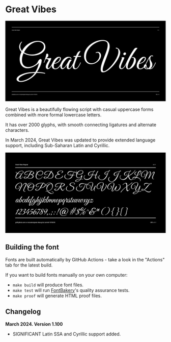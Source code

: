 # Great Vibes

![Sample Image](Documentation/image1.png)

Great Vibes is a beautifully flowing script with casual uppercase forms combined with more formal lowercase letters.  

It has over 2000 glyphs, with smooth connecting ligatures and alternate characters.

In March 2024, Great Vibes was updated to provide extended language support, including Sub-Saharan Latin and Cyrillic.

![Sample Image](Documentation/image2.png)

## Building the font

Fonts are built automatically by GitHub Actions - take a look in the "Actions" tab for the latest build.

If you want to build fonts manually on your own computer:

* `make build` will produce font files.
* `make test` will run [FontBakery](https://github.com/googlefonts/fontbakery)'s quality assurance tests.
* `make proof` will generate HTML proof files.

## Changelog

**March 2024. Version 1.100**
- SIGNIFICANT Latin SSA and Cyrillic support added.